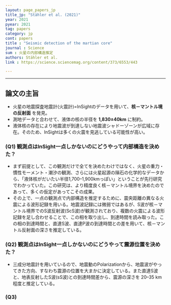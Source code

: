 ```yaml
---
layout: page_papers_jp
title_jp: "Stähler et al. (2021)"
year: 2021
pyear: 2021
tag: papers
category: jp
cont: papers
title : "Seismic detection of the martian core"
journal : Science
sum : 火星の内部構造推定
authors: Stähler et al.
link : https://science.sciencemag.org/content/373/6553/443

---
```


---

## 論文の主旨
- 火星の地震探査地震計(火震計)=InSightのデータを用いて、**核－マントル境の反射面** を発見。
- 測地データと合わせて、液体の核の半径を **1,830±40km** に制約。
- 液体核の存在により地震波が到達しない地震波シャドーゾーンが広域に存在。そのため、InSightは多くの火震を見逃している可能性が高い。

### (Q1) 観測点はInSight一点しかないのにどうやって内部構造を決めた？
- まず前提として、この観測だけで全てを決めたわけではなく、火星の重力・慣性モーメント・潮汐の観測、さらには火星起源の隕石の化学的なデータから、「液体核がだいたい半径1,700–1,900kmっぽい」ということが先行研究でわかっていた。この研究は、より精度良く核－マントル境界を決めたのであって、多くの仮定があってこその成果。
- その上で、一点の観測点で内部構造を推定するために、震央距離の異なる火震による波形記録を用いる。地震波記録には微弱ではあるが、S波が核－マントル境界でのS波反射波(ScS波)が観測されており、複数の火震による波形記録を足し合わせることで、この相を取り出し、到達時間を読み取った。この相の到達時間と、直達S波、直達P波の到達時間との差を用いて、核－マントル反射面の深さを推定している。

### (Q2) 観測点はInSight一点しかないのにどうやって震源位置を決めた？
- 三成分地震計を用いているので、地震動のPolarizationから、地震波がやってきた方向、すなわち震源の位置を大まかに決定している。また直達S波と、地表反射したS波(sS波)との到達時間差から、震源の深さを 20–35 km程度と推定している。

### (Q3) 


